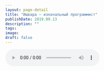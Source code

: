 ```yaml
---
layout: page-detail
title: "Ишвара – изначальный программист"
publishDate: 2019.09.13
description: ""
tags:
image:
draft: false
---
```


<audio title="2019.09.13 - Ишвара – изначальный программист.mp3" src="/upload/iblock/d54/d54f41007297ab6d288a6bb27c7fb5af.mp3" controls=""></audio>

  
